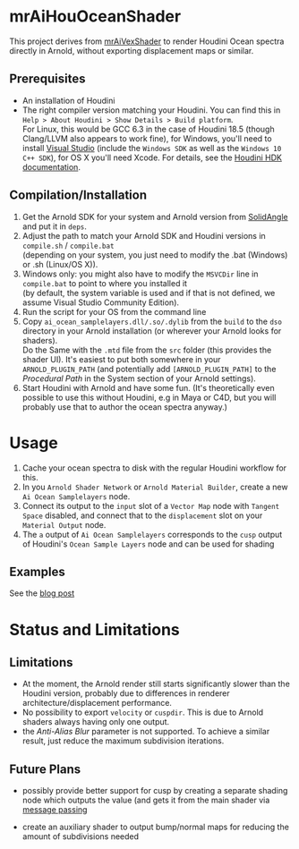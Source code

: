 # mrAiHouOceanShader

This project derives from [mrAiVexShader](https://github.com/mruegenberg/mrAiVexShader) to render Houdini Ocean spectra directly in Arnold, without exporting displacement maps or similar.

## Prerequisites
- An installation of Houdini
- The right compiler version matching your Houdini. You can find this in `Help > About Houdini > Show Details > Build platform`.  
  For Linux, this would be GCC 6.3 in the case of Houdini 18.5 (though Clang/LLVM also appears to work fine),
  for Windows, you'll need to install [Visual Studio](http://code.visualstudio.com) (include the `Windows SDK` as well as the `Windows 10 C++ SDK`), for OS X you'll need Xcode. 
  For details, see the [Houdini HDK documentation](https://www.sidefx.com/docs/hdk/_h_d_k__intro__compiling.html#HDK_Intro_Compiling_Windows).

## Compilation/Installation
1. Get the Arnold SDK for your system and Arnold version from [SolidAngle](https://www.solidangle.com/arnold/download/) and put it in `deps`.
2. Adjust the path to match your Arnold SDK and Houdini versions in `compile.sh` / `compile.bat`  
  (depending on your system, you just need to modify the .bat (Windows) or .sh (Linux/OS X)).
3. Windows only: you might also have to modify the `MSVCDir` line in `compile.bat` to point to where you installed it  
   (by default, the system variable is used and if that is not defined, we assume Visual Studio Community Edition).
4. Run the script for your OS from the command line
5. Copy `ai_ocean_samplelayers.dll/.so/.dylib` from the `build` to the `dso` directory in your Arnold installation (or wherever your Arnold looks for shaders).  
   Do the Same with the `.mtd` file from the `src` folder (this provides the shader UI). It's easiest to put both somewhere in your `ARNOLD_PLUGIN_PATH` (and potentially add `[ARNOLD_PLUGIN_PATH]` to the *Procedural Path* in the System section of your Arnold settings).
6. Start Houdini with Arnold and have some fun. (It's theoretically even possible to use this without Houdini, e.g in Maya or C4D, but you will probably use that to author the ocean spectra anyway.)

# Usage

1. Cache your ocean spectra to disk with the regular Houdini workflow for this. 
2. In you `Arnold Shader Network` or `Arnold Material Builder`, create a new `Ai Ocean Samplelayers` node.
3. Connect its output to the `input` slot of a `Vector Map` node with `Tangent Space` disabled, and connect that to the `displacement` slot on your `Material Output` node.
4. The `a` output of `Ai Ocean Samplelayers` corresponds to the `cusp` output of Houdini's `Ocean Sample Layers` node and can be used for shading

## Examples

See the [blog post](https://www.marcelruegenberg.com/blog/2020/9/9/houdini-arnold-ocean-spectra)

# Status and Limitations

## Limitations
- At the moment, the Arnold render still starts significantly slower than the Houdini version, probably due to differences in renderer architecture/displacement performance.
- No possibility to export `velocity` or `cuspdir`. This is due to Arnold shaders always having only one output.
- the _Anti-Alias Blur_ parameter is not supported. To achieve a similar result, just reduce the maximum subdivision iterations. 

## Future Plans

- possibly provide better support for cusp by creating a separate shading node which outputs the value (and gets it from the main shader via [message passing](https://docs.arnoldrenderer.com/api/arnold-6.0.3.1/group__ai__shader__message.html#details)

- create an auxiliary shader to output bump/normal maps for reducing the amount of subdivisions needed
